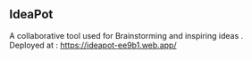 ## IdeaPot
A collaborative tool used for Brainstorming and inspiring ideas .
<br />
Deployed at : https://ideapot-ee9b1.web.app/
